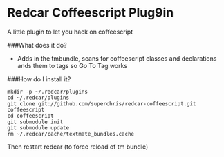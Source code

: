 Redcar Coffeescript Plug9in
============

A little plugin to let you hack on coffeescript

###What does it do?

 - Adds in the tmbundle, scans for coffeescript classes and declarations ands them to tags so Go To Tag works

###How do I install it?


    mkdir -p ~/.redcar/plugins
    cd ~/.redcar/plugins
    git clone git://github.com/superchris/redcar-coffeescript.git coffeescript
    cd coffeescript
    git submodule init
    git submodule update
    rm ~/.redcar/cache/textmate_bundles.cache


Then restart redcar (to force reload of tm bundle)
